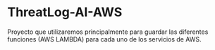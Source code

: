 # ThreatLog-AI-AWS
Proyecto que utilizaremos principalmente para guardar las diferentes funciones (AWS LAMBDA) para cada uno de los servicios de AWS. 
